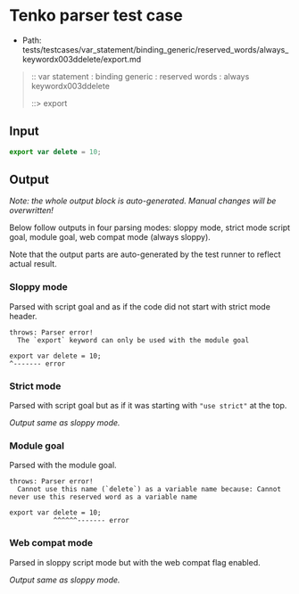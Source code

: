 # Tenko parser test case

- Path: tests/testcases/var_statement/binding_generic/reserved_words/always_keywordx003ddelete/export.md

> :: var statement : binding generic : reserved words : always keywordx003ddelete
>
> ::> export

## Input

`````js
export var delete = 10;
`````

## Output

_Note: the whole output block is auto-generated. Manual changes will be overwritten!_

Below follow outputs in four parsing modes: sloppy mode, strict mode script goal, module goal, web compat mode (always sloppy).

Note that the output parts are auto-generated by the test runner to reflect actual result.

### Sloppy mode

Parsed with script goal and as if the code did not start with strict mode header.

`````
throws: Parser error!
  The `export` keyword can only be used with the module goal

export var delete = 10;
^------- error
`````

### Strict mode

Parsed with script goal but as if it was starting with `"use strict"` at the top.

_Output same as sloppy mode._

### Module goal

Parsed with the module goal.

`````
throws: Parser error!
  Cannot use this name (`delete`) as a variable name because: Cannot never use this reserved word as a variable name

export var delete = 10;
           ^^^^^^------- error
`````


### Web compat mode

Parsed in sloppy script mode but with the web compat flag enabled.

_Output same as sloppy mode._
